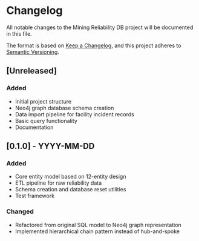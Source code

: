 # Changelog

All notable changes to the Mining Reliability DB project will be documented in this file.

The format is based on [Keep a Changelog](https://keepachangelog.com/en/1.0.0/),
and this project adheres to [Semantic Versioning](https://semver.org/spec/v2.0.0.html).

## [Unreleased]

### Added

- Initial project structure
- Neo4j graph database schema creation
- Data import pipeline for facility incident records
- Basic query functionality
- Documentation

## [0.1.0] - YYYY-MM-DD

### Added

- Core entity model based on 12-entity design
- ETL pipeline for raw reliability data
- Schema creation and database reset utilities
- Test framework

### Changed

- Refactored from original SQL model to Neo4j graph representation
- Implemented hierarchical chain pattern instead of hub-and-spoke

